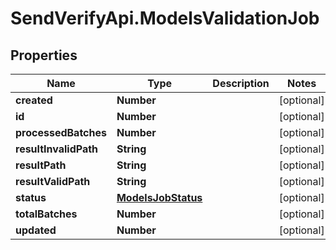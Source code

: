 # SendVerifyApi.ModelsValidationJob

## Properties
Name | Type | Description | Notes
------------ | ------------- | ------------- | -------------
**created** | **Number** |  | [optional] 
**id** | **Number** |  | [optional] 
**processedBatches** | **Number** |  | [optional] 
**resultInvalidPath** | **String** |  | [optional] 
**resultPath** | **String** |  | [optional] 
**resultValidPath** | **String** |  | [optional] 
**status** | [**ModelsJobStatus**](ModelsJobStatus.md) |  | [optional] 
**totalBatches** | **Number** |  | [optional] 
**updated** | **Number** |  | [optional] 


